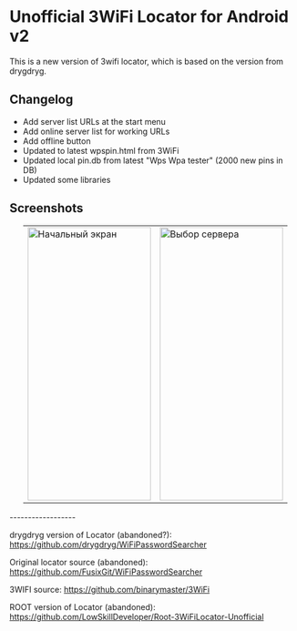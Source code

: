# Unofficial 3WiFi Locator for Android v2

This is a new version of 3wifi locator, which is based on the version from drygdryg.


<h2>Changelog</h2>
<div>

<ul>
<li>Add server list URLs at the start menu</li>
<li>Add online server list for working URLs</li>
<li>Add offline button</li>
<li>Updated to latest wpspin.html from 3WiFi</li>
<li>Updated local pin.db from latest "Wps Wpa tester" (2000 new pins in DB)</li>
<li>Updated some libraries</li>
</ul>

<h2>Screenshots</h2>
<div>
<ul>
<table>
  <tr>
    <td><img src="https://github.com/LowSkillDeveloper/3WiFiLocator-Unofficial/assets/25121341/67a0ca4d-11a3-4c46-8b95-193c283f6c78" alt="Начальный экран"width="216" height="480"></td>
    <td><img src="https://github.com/LowSkillDeveloper/3WiFiLocator-Unofficial/assets/25121341/fd9d0551-8999-4888-b10f-5f3cb9d853a2" alt="Выбор сервера"width="216" height="480"></td>
  </tr>
</table>

</ul>
------------------


drygdryg version of Locator (abandoned?): https://github.com/drygdryg/WiFiPasswordSearcher

Original locator source (abandoned): https://github.com/FusixGit/WiFiPasswordSearcher

3WIFI source: https://github.com/binarymaster/3WiFi

ROOT version of Locator (abandoned): https://github.com/LowSkillDeveloper/Root-3WiFiLocator-Unofficial

